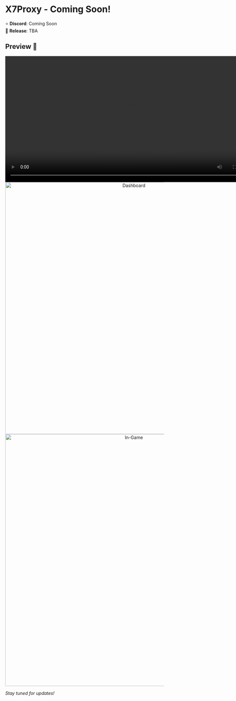 # X7Proxy - Coming Soon!

⭐ **Discord**: Coming Soon  
📅 **Release**: TBA

## Preview 📸

<div align="center">
  <!-- Option 1: Embedded Video (Direct MP4 file) -->
  <video width="800" controls>
    <source src="https://raw.githubusercontent.com/klldtest/X7Proxy/refs/heads/main/Video/x7proxy-preview.mp4">
  </video>
</div>

<!-- Option 2: YouTube/Vimeo Embed (Uncomment to use) -->
<!--
<div align="center">
  <iframe width="800" height="450" src="https://www.youtube.com/embed/VIDEO_ID" frameborder="0" allowfullscreen></iframe>
  <p><i>Watch the X7Proxy preview in action!</i></p>
</div>
-->

<div align="center">
  <img src="https://raw.githubusercontent.com/klldtest/X7Proxy/refs/heads/main/images/dashboard.png" alt="Dashboard" width="800"/>
</div>

<div align="center">
  <img src="https://raw.githubusercontent.com/klldtest/X7Proxy/refs/heads/main/images/ingame.png" alt="In-Game" width="800"/>
</div>

*Stay tuned for updates!*
